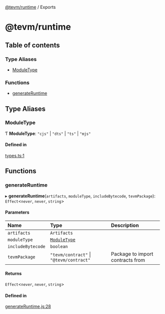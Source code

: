 [@tevm/runtime](README.md) / Exports

# @tevm/runtime

## Table of contents

### Type Aliases

- [ModuleType](modules.md#moduletype)

### Functions

- [generateRuntime](modules.md#generateruntime)

## Type Aliases

### ModuleType

Ƭ **ModuleType**: ``"cjs"`` \| ``"dts"`` \| ``"ts"`` \| ``"mjs"``

#### Defined in

[types.ts:1](https://github.com/evmts/tevm-monorepo/blob/main/bundler-packages/runtime/src/types.ts#L1)

## Functions

### generateRuntime

▸ **generateRuntime**(`artifacts`, `moduleType`, `includeBytecode`, `tevmPackage`): `Effect`\<`never`, `never`, `string`\>

#### Parameters

| Name | Type | Description |
| :------ | :------ | :------ |
| `artifacts` | `Artifacts` |  |
| `moduleType` | [`ModuleType`](modules.md#moduletype) |  |
| `includeBytecode` | `boolean` |  |
| `tevmPackage` | ``"tevm/contract"`` \| ``"@tevm/contract"`` | Package to import contracts from |

#### Returns

`Effect`\<`never`, `never`, `string`\>

#### Defined in

[generateRuntime.js:28](https://github.com/evmts/tevm-monorepo/blob/main/bundler-packages/runtime/src/generateRuntime.js#L28)
